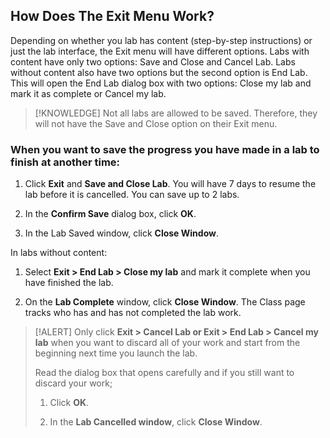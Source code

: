 ## How Does The Exit Menu Work?

Depending on whether you lab has content (step-by-step instructions) or just the lab interface, the Exit menu will have different options. Labs with content have only two options: Save and Close and Cancel Lab. Labs without content also have two options but the second option is End Lab. This will open the End Lab dialog box with two options: Close my lab and mark it as complete or Cancel my lab. 

> [!KNOWLEDGE] Not all labs are allowed to be saved. Therefore, they will not have the Save and Close option on their Exit menu.

### When you want to save the progress you have made in a lab to finish at another time:

1. Click **Exit** and **Save and Close Lab**.  You will have 7 days to resume the lab before it is cancelled. You can save up to 2 labs. 

1. In the **Confirm Save** dialog box, click **OK**. 

1. In the Lab Saved window, click **Close Window**.

In labs without content:

1. Select **Exit > End Lab > Close my lab** and mark it complete when you have finished the lab. 

1. On the **Lab Complete** window, click **Close Window**. The Class page tracks who has and has not completed the lab work. 

> [!ALERT] Only click **Exit > Cancel Lab or Exit > End Lab > Cancel my lab** when you want to discard all of your work and start from the beginning next time you launch the lab. 
>
>Read the dialog box that opens carefully and if you still want to discard your work;
> 1. Click **OK**. 
>
> 1. In the **Lab Cancelled window**, click **Close Window**.